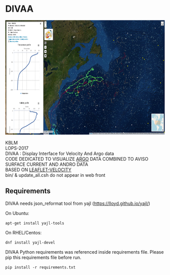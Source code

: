 DIVAA
=====
<img src="data/DIVAA-export.png" width="720" height="360" />

KBLM  
LOPS-2017  
DIVAA : Display Interface for Velocity And Argo data  
CODE DEDICATED TO VISUALIZE [ARGO](http://www.argo-france.fr/fr/home/) DATA COMBINED TO AVISO SURFACE CURRENT AND ANDRO DATA  
BASED ON [LEAFLET-VELOCITY](https://github.com/danwild/leaflet-velocity)  
bin/ & update_all.csh do not appear in web front  

Requirements
------------
DIVAA needs json_reformat tool from yajl (https://lloyd.github.io/yajl/)

On Ubuntu:
```
apt-get install yajl-tools
```
On RHEL/Centos:
```
dnf install yajl-devel
```

DIVAA Python requirements was referenced inside requirements file. Please pip this requirements file before run.
```
pip install -r requirements.txt
```
